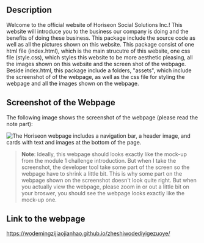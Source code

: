 ## Description
Welcome to the official website of Horiseon Social Solutions Inc.! This website will introduce you to the business our company is doing and the benefits of doing these business. This package include the source code as well as all the pictures shown on this website. This package consist of one html file (index.html), which is the main strucutre of this website, one css file (style.css), which styles this website to be more aesthetic pleasing, all the images shown on this website and the screen shot of the webpage. Beside index.html, this package include a folders, "assets", which include the screenshot of of the webpage, as well as the css file for styling the webpage and all the images shown on the webpage.

## Screenshot of the Webpage

The following image shows the screenshot of the webpage (please read the note part):

![The Horiseon webpage includes a navigation bar, a header image, and cards with text and images at the bottom of the page.](./assets/Screenshot.png)

> **Note**: Ideally, this webpage should looks exactly like the mock-up from the module 1 challenge introduction. But when I take the screenshot, the developer tool take some part of the screen so the webpage have to shrink a little bit. This is why some part on the webpage shown on the screenshot doesn't look quite right. But when you actually view the webpage, please zoom in or out a little bit on your broswer, you should see the webpage looks exactly like the mock-up one.

## Link to the webpage
https://wodemingzijiaojianhao.github.io/zheshiwodediyigezuoye/
